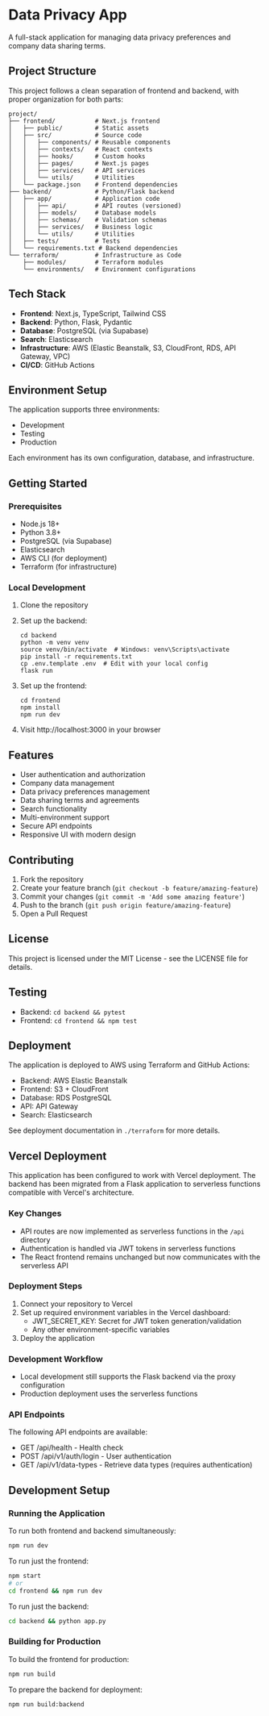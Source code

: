# Data Privacy App

A full-stack application for managing data privacy preferences and company data sharing terms.

## Project Structure

This project follows a clean separation of frontend and backend, with proper organization for both parts:

```
project/
├── frontend/           # Next.js frontend
│   ├── public/         # Static assets
│   ├── src/            # Source code
│   │   ├── components/ # Reusable components
│   │   ├── contexts/   # React contexts
│   │   ├── hooks/      # Custom hooks
│   │   ├── pages/      # Next.js pages
│   │   ├── services/   # API services
│   │   └── utils/      # Utilities
│   └── package.json    # Frontend dependencies
├── backend/            # Python/Flask backend
│   ├── app/            # Application code
│   │   ├── api/        # API routes (versioned)
│   │   ├── models/     # Database models
│   │   ├── schemas/    # Validation schemas
│   │   ├── services/   # Business logic
│   │   └── utils/      # Utilities
│   ├── tests/          # Tests
│   └── requirements.txt # Backend dependencies
└── terraform/          # Infrastructure as Code
    ├── modules/        # Terraform modules
    └── environments/   # Environment configurations
```

## Tech Stack

- **Frontend**: Next.js, TypeScript, Tailwind CSS
- **Backend**: Python, Flask, Pydantic
- **Database**: PostgreSQL (via Supabase)
- **Search**: Elasticsearch
- **Infrastructure**: AWS (Elastic Beanstalk, S3, CloudFront, RDS, API Gateway, VPC)
- **CI/CD**: GitHub Actions

## Environment Setup

The application supports three environments:
- Development
- Testing 
- Production

Each environment has its own configuration, database, and infrastructure.

## Getting Started

### Prerequisites
- Node.js 18+
- Python 3.8+
- PostgreSQL (via Supabase)
- Elasticsearch
- AWS CLI (for deployment)
- Terraform (for infrastructure)

### Local Development

1. Clone the repository
2. Set up the backend:
   ```
   cd backend
   python -m venv venv
   source venv/bin/activate  # Windows: venv\Scripts\activate
   pip install -r requirements.txt
   cp .env.template .env  # Edit with your local config
   flask run
   ```

3. Set up the frontend:
   ```
   cd frontend
   npm install
   npm run dev
   ```

4. Visit http://localhost:3000 in your browser

## Features

- User authentication and authorization
- Company data management
- Data privacy preferences management
- Data sharing terms and agreements
- Search functionality
- Multi-environment support
- Secure API endpoints
- Responsive UI with modern design

## Contributing

1. Fork the repository
2. Create your feature branch (`git checkout -b feature/amazing-feature`)
3. Commit your changes (`git commit -m 'Add some amazing feature'`)
4. Push to the branch (`git push origin feature/amazing-feature`)
5. Open a Pull Request

## License

This project is licensed under the MIT License - see the LICENSE file for details.

## Testing

- Backend: `cd backend && pytest`
- Frontend: `cd frontend && npm test`

## Deployment

The application is deployed to AWS using Terraform and GitHub Actions:

- Backend: AWS Elastic Beanstalk
- Frontend: S3 + CloudFront
- Database: RDS PostgreSQL
- API: API Gateway
- Search: Elasticsearch

See deployment documentation in `./terraform` for more details.

## Vercel Deployment

This application has been configured to work with Vercel deployment. The backend has been migrated from a Flask application to serverless functions compatible with Vercel's architecture.

### Key Changes
- API routes are now implemented as serverless functions in the `/api` directory
- Authentication is handled via JWT tokens in serverless functions
- The React frontend remains unchanged but now communicates with the serverless API

### Deployment Steps
1. Connect your repository to Vercel
2. Set up required environment variables in the Vercel dashboard:
   - JWT_SECRET_KEY: Secret for JWT token generation/validation
   - Any other environment-specific variables
3. Deploy the application

### Development Workflow
- Local development still supports the Flask backend via the proxy configuration
- Production deployment uses the serverless functions

### API Endpoints
The following API endpoints are available:
- GET /api/health - Health check
- POST /api/v1/auth/login - User authentication
- GET /api/v1/data-types - Retrieve data types (requires authentication)

## Development Setup

### Running the Application

To run both frontend and backend simultaneously:

```bash
npm run dev
```

To run just the frontend:

```bash
npm start
# or
cd frontend && npm run dev
```

To run just the backend:

```bash
cd backend && python app.py
```

### Building for Production

To build the frontend for production:

```bash
npm run build
```

To prepare the backend for deployment:

```bash
npm run build:backend
``` 